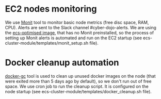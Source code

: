 # EC2 nodes monitoring
We use [Monit](https://mmonit.com/monit/) tool to monitor basic node metrics (free disc space, RAM, CPU). Alerts are sent to the Slack channel #cyber-dojo-alerts. 
We are using the [ecs-optimised image](https://docs.aws.amazon.com/AmazonECS/latest/developerguide/ecs-optimized_AMI.html), that has no Monit preinstalled, so the process of setting up Monit alerts is automated and run on the EC2 startup (see ecs-cluster-module/templates/monit_setup.sh file).

# Docker cleanup automation
[docker-gc](https://github.com/spotify/docker-gc) tool is used to clean up unused docker images on the node (that were exited more than 5 days ago by default), so we don't run out of free space. We use cron job to run the cleanup script. It is configured on the node startup  (see ecs-cluster-module/templates/docker_cleanup.sh file).